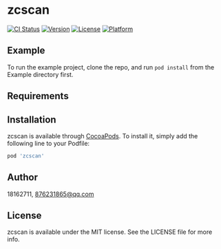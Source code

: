 # zcscan

[![CI Status](https://img.shields.io/travis/18162711/zcscan.svg?style=flat)](https://travis-ci.org/18162711/zcscan)
[![Version](https://img.shields.io/cocoapods/v/zcscan.svg?style=flat)](https://cocoapods.org/pods/zcscan)
[![License](https://img.shields.io/cocoapods/l/zcscan.svg?style=flat)](https://cocoapods.org/pods/zcscan)
[![Platform](https://img.shields.io/cocoapods/p/zcscan.svg?style=flat)](https://cocoapods.org/pods/zcscan)

## Example

To run the example project, clone the repo, and run `pod install` from the Example directory first.

## Requirements

## Installation

zcscan is available through [CocoaPods](https://cocoapods.org). To install
it, simply add the following line to your Podfile:

```ruby
pod 'zcscan'
```

## Author

18162711, 876231865@qq.com

## License

zcscan is available under the MIT license. See the LICENSE file for more info.
